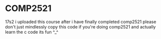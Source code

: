 # COMP2521
17s2
i uploaded this course after i have finally completed comp2521
please don't just mindlessly copy this code if you're doing comp2521 and actually learn the c code its fun ^_^
